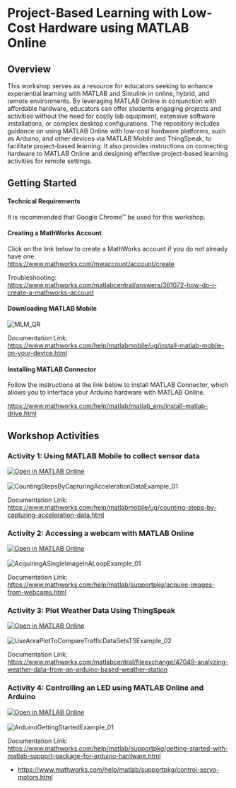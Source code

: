 # Project-Based Learning with Low-Cost Hardware using MATLAB Online

## Overview
This workshop serves as a resource for educators seeking to enhance experiential learning with MATLAB and Simulink in online, hybrid, and remote environments. By leveraging MATLAB Online in conjunction with affordable hardware, educators can offer students engaging projects and activities without the need for costly lab equipment, extensive software installations, or complex desktop configurations. The repository includes guidance on using MATLAB Online with low-cost hardware platforms, such as Arduino, and other devices via MATLAB Mobile and ThingSpeak, to facilitate project-based learning. It also provides instructions on connecting hardware to MATLAB Online and designing effective project-based learning activities for remote settings.

## Getting Started
#### Technical Requirements
It is recommended that Google Chrome&trade; be used for this workshop.

#### Creating a MathWorks Account
Click on the link below to create a MathWorks account if you do not already have one.<br />
https://www.mathworks.com/mwaccount/account/create

Troubleshooting:<br />
https://www.mathworks.com/matlabcentral/answers/361072-how-do-i-create-a-mathworks-account

#### Downloading MATLAB Mobile
![MLM_QR](https://github.com/user-attachments/assets/8a74bf97-8930-4151-87f2-2a96b8fc4b0a)<br />

Documentation Link:<br />
https://www.mathworks.com/help/matlabmobile/ug/install-matlab-mobile-on-your-device.html

#### Installing MATLAB Connector
Follow the instructions at the link below to install MATLAB Connector, which allows you to interface your Arduino hardware with MATLAB Online.

https://www.mathworks.com/help/matlab/matlab_env/install-matlab-drive.html

## Workshop Activities
### Activity 1: Using MATLAB Mobile to collect sensor data
[![Open in MATLAB Online](https://www.mathworks.com/images/responsive/global/open-in-matlab-online.svg)](https://matlab.mathworks.com/open/github/v1?repo=nrobertsMW/Low-Cost-Hardware-with-MATLAB-Online&file=CountingStepsByCapturingAccelerationDataExample.mlx)<br /><br />
![CountingStepsByCapturingAccelerationDataExample_01](https://github.com/user-attachments/assets/1448d72b-6a22-4f92-ab6c-c95b855fa7b7)<br />

Documentation Link:<br />
https://www.mathworks.com/help/matlabmobile/ug/counting-steps-by-capturing-acceleration-data.html

### Activity 2: Accessing a webcam with MATLAB Online
[![Open in MATLAB Online](https://www.mathworks.com/images/responsive/global/open-in-matlab-online.svg)](https://matlab.mathworks.com/open/github/v1?repo=nrobertsMW/Low-Cost-Hardware-with-MATLAB-Online&file=AcquiringASingleImageInALoopExample.mlx)<br /><br />
![AcquiringASingleImageInALoopExample_01](https://github.com/user-attachments/assets/aacf9bb1-4452-40f6-a4a0-7a648886e218)<br />

Documentation Link:<br />
https://www.mathworks.com/help/matlab/supportpkg/acquire-images-from-webcams.html

### Activity 3: Plot Weather Data Using ThingSpeak 
[![Open in MATLAB Online](https://www.mathworks.com/images/responsive/global/open-in-matlab-online.svg)](https://matlab.mathworks.com/open/github/v1?repo=nrobertsMW/Low-Cost-Hardware-with-MATLAB-Online&file=UseAreaPlotToCompareTrafficDataSetsTSExample)<br /><br />
![UseAreaPlotToCompareTrafficDataSetsTSExample_02](https://github.com/user-attachments/assets/5086fd60-ac04-4b5d-a138-e9f02747f8a6)<br />

Documentation Link:<br />
https://www.mathworks.com/matlabcentral/fileexchange/47049-analyzing-weather-data-from-an-arduino-based-weather-station

### Activity 4: Controlling an LED using MATLAB Online and Arduino
[![Open in MATLAB Online](https://www.mathworks.com/images/responsive/global/open-in-matlab-online.svg)](https://matlab.mathworks.com/open/github/v1?repo=nrobertsMW/Low-Cost-Hardware-with-MATLAB-Online&file=ArduinoGettingStartedExample.mlx)<br /><br />
![ArduinoGettingStartedExample_01](https://github.com/user-attachments/assets/f454627e-ceac-4161-b3d6-21557bbf61fb)<br />

Documentation Link:<br />
https://www.mathworks.com/help/matlab/supportpkg/getting-started-with-matlab-support-package-for-arduino-hardware.html
- https://www.mathworks.com/help/matlab/supportpkg/control-servo-motors.html
